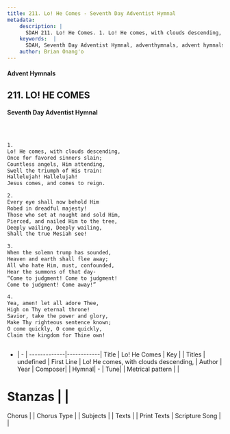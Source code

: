 ```yaml
---
title: 211. Lo! He Comes - Seventh Day Adventist Hymnal
metadata:
    description: |
      SDAH 211. Lo! He Comes. 1. Lo! He comes, with clouds descending, Once for favored sinners slain; Countless angels, Him attending, Swell the triumph of His train: Hallelujah! Hallelujah! Jesus comes, and comes to reign.
    keywords:  |
      SDAH, Seventh Day Adventist Hymnal, adventhymnals, advent hymnals, Lo! He Comes, Lo! He comes, with clouds descending, 
    author: Brian Onang'o
---
```


#### Advent Hymnals
## 211. LO! HE COMES
#### Seventh Day Adventist Hymnal

```txt



1.
Lo! He comes, with clouds descending,
Once for favored sinners slain;
Countless angels, Him attending,
Swell the triumph of His train:
Hallelujah! Hallelujah!
Jesus comes, and comes to reign.

2.
Every eye shall now behold Him
Robed in dreadful majesty!
Those who set at nought and sold Him,
Pierced, and nailed Him to the tree,
Deeply wailing, Deeply wailing,
Shall the true Mesiah see!

3.
When the solemn trump has sounded,
Heaven and earth shall flee away;
All who hate Him, must, confounded,
Hear the summons of that day-
“Come to judgment! Come to judgment!
Come to judgment! Come away!”

4.
Yea, amen! let all adore Thee,
High on Thy eternal throne!
Savior, take the power and glory,
Make Thy righteous sentence known;
O come quickly, O come quickly,
Claim the kingdom for Thine own!



```

- |   -  |
-------------|------------|
Title | Lo! He Comes |
Key |  |
Titles | undefined |
First Line | Lo! He comes, with clouds descending, |
Author | 
Year | 
Composer|  |
Hymnal|  - |
Tune|  |
Metrical pattern | |
# Stanzas |  |
Chorus |  |
Chorus Type |  |
Subjects |  |
Texts |  |
Print Texts | 
Scripture Song |  |
  
